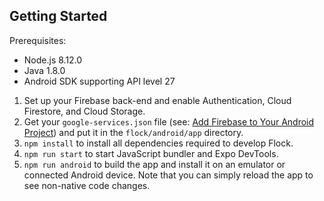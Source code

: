 ## Getting Started
Prerequisites:
* Node.js 8.12.0
* Java 1.8.0
* Android SDK supporting API level 27

1. Set up your Firebase back-end and enable Authentication, Cloud Firestore, and Cloud Storage.
2. Get your `google-services.json` file (see: [Add Firebase to Your Android Project](https://firebase.google.com/docs/android/setup)) and put it in the `flock/android/app` directory.
3. `npm install` to install all dependencies required to develop Flock.
4. `npm run start` to start JavaScript bundler and Expo DevTools.
5. `npm run android` to build the app and install it on an emulator or connected Android device. Note that you can simply reload the app to see non-native code changes.
